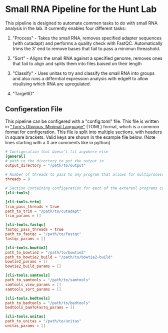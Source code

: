 # Small RNA Pipeline for the Hunt Lab

This pipeline is designed to automate commen tasks to do with small RNA analysis in the lab. It currently enables four different tasks:

1. "Process" - Takes the small RNA, removes specified adapter sequences (with cutadapt) and performs a quality check with FastQC. Automatically trims the 3' end to remove bases that fail to pass a minimun threashold.

2. "Sort" - Aligns the small RNA against a specified genome, removes ones that fail to align and splits them into files baised on their length

3. "Classify" - Uses unitas to try and classify the small RNA into groups and also runs a differntial expression analysis with edgeR to allow visulising which RNA are upregulated.

4. "TargetID" 

## Configeration File

This pipeline can be configered with a "config.toml" file. This file is written in ["Tom's Obvious, Minimal Language"](https://github.com/toml-lang/toml) (TOML) format, which is a common format for configeration. This file is split into multiple sections, with headers in square brackets. Valid keys are shown in the example file below. (Note lines starting with a # are comments like in python)

```toml
# Configeration that doesn't fit anywhere else
[general]
# path to the directory to put the output in
output_directory = "/path/to/output"

# Number of threads to pass to any program that allows for multiprocessing
threads = 8

# Section containing configeration for each of the exteranl programs called while in use
[cli-tools]

[cli-tools.trim]
trim_pass_threads = true
path_to_trim = "/path/to/cutadapt"
trim_params = []

[cli-tools.fastqc]
fastqc_pass_threads = true
path_to_fastqc = "/path/to/fastqc"
fastqc_params = []

[cli-tools.bowtie2]
path_to_bowtie2 = "/path/to/bowtie2"
path_to_bowtie2_build = "/path/to/bowtie2-build"
bowtie2_params = []
bowtie2_build_params = []

[cli-tools.samtools]
path_to_samtools = "/path/to/samtools"
samtools_view_params = []
samtools_sort_params = []

[cli-tools.bedtools]
path_to_bedtools = "/path/to/bedtools"
bedtools_bamToFastq_params = []

[cli-tools.unitas]
path_to_unitas = "/path/to/unitas"
unitas_params = []
```